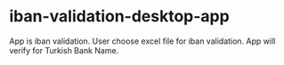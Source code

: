 # iban-validation-desktop-app
App is iban validation. User choose excel file for iban validation. App will verify for Turkish Bank Name.
